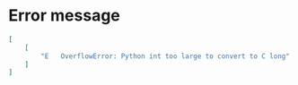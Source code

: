 # Error message

```json
[
    [
        "E   OverflowError: Python int too large to convert to C long"
    ]
]
```
